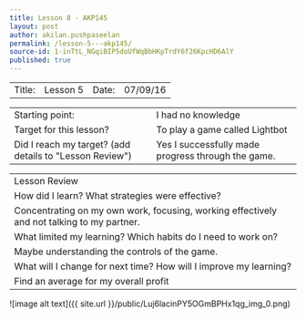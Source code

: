 ```yaml
---
title: Lesson 8 - AKP145
layout: post
author: akilan.pushpaseelan
permalink: /lesson-5---akp145/
source-id: 1-inTtL_NGqiBIP5doUfWqBbHKpTrdY6f26KpcHD6AlY
published: true
---
```

<table>
  <tr>
    <td>Title:  </td>
    <td>Lesson 5</td>
    <td> Date:  </td>
    <td>07/09/16</td>
  </tr>
</table>


<table>
  <tr>
    <td>Starting point:</td>
    <td>I had no knowledge</td>
  </tr>
  <tr>
    <td>Target for this lesson?</td>
    <td>To play a game called Lightbot</td>
  </tr>
  <tr>
    <td>Did I reach my target? 
(add details to "Lesson Review")</td>
    <td>Yes I successfully made progress through the game.</td>
  </tr>
</table>


<table>
  <tr>
    <td>Lesson Review</td>
  </tr>
  <tr>
    <td>How did I learn? What strategies were effective? </td>
  </tr>
  <tr>
    <td>Concentrating on my own work, focusing, working effectively and not talking to my partner.</td>
  </tr>
  <tr>
    <td>What limited my learning? Which habits do I need to work on? </td>
  </tr>
  <tr>
    <td>Maybe understanding the controls of the game.</td>
  </tr>
  <tr>
    <td>What will I change for next time? How will I improve my learning?</td>
  </tr>
  <tr>
    <td>Find an average for my overall profit</td>
  </tr>
</table>


![image alt text]({{ site.url }}/public/Luj6lacinPY5OGmBPHx1qg_img_0.png)


